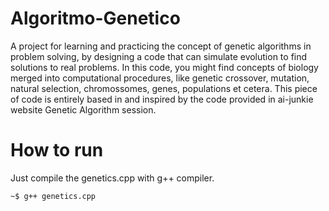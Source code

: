 ﻿# Algoritmo-Genetico

A project for learning and practicing the concept of genetic algorithms in problem solving, by designing a code that can simulate evolution to find solutions to real problems. In this code, you might find concepts of biology merged into computational procedures, like genetic crossover, mutation, natural selection, chromossomes, genes, populations et cetera. This piece of code is entirely based in and inspired by the code provided in ai-junkie website Genetic Algorithm session.

# How to run

Just compile the genetics.cpp with g++ compiler.

	~$ g++ genetics.cpp
